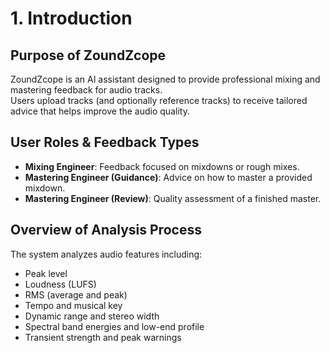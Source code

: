 # 1. Introduction

## Purpose of ZoundZcope

ZoundZcope is an AI assistant designed to provide professional mixing and mastering feedback for audio tracks.  
Users upload tracks (and optionally reference tracks) to receive tailored advice that helps improve the audio quality.

## User Roles & Feedback Types

- **Mixing Engineer**: Feedback focused on mixdowns or rough mixes.  
- **Mastering Engineer (Guidance)**: Advice on how to master a provided mixdown.
- **Mastering Engineer (Review)**: Quality assessment of a finished master.

## Overview of Analysis Process

The system analyzes audio features including:  
- Peak level  
- Loudness (LUFS)  
- RMS (average and peak)  
- Tempo and musical key  
- Dynamic range and stereo width  
- Spectral band energies and low-end profile  
- Transient strength and peak warnings
